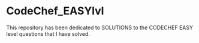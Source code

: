 # CodeChef_EASYlvl
This repository has been dedicated to SOLUTIONS to the CODECHEF EASY level questions that I have solved.
